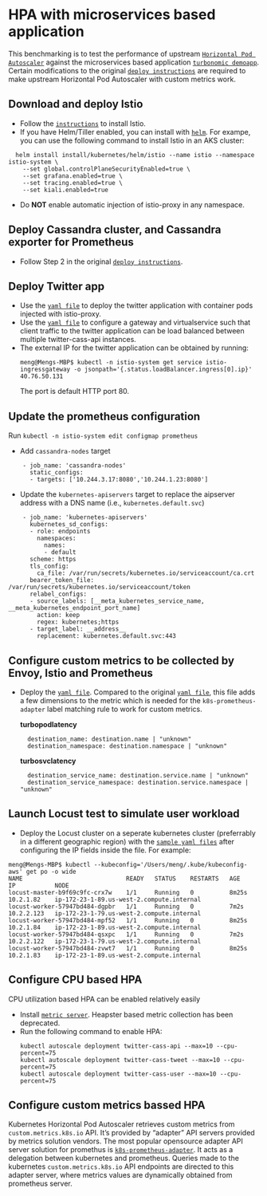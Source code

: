 # HPA with microservices based application
This benchmarking is to test the performance of upstream [`Horizontal Pod Autoscaler`](https://kubernetes.io/docs/tasks/run-application/horizontal-pod-autoscale/) against the microservices based application [`turbonomic demoapp`](https://github.com/turbonomic/demoapp/). Certain modifications to the original [`deploy instructions`](https://github.com/turbonomic/demoapp/tree/master/deploy) are required to make upstream Horizontal Pod Autoscaler with custom metrics work.
## Download and deploy Istio 
* Follow the [`instructions`]( https://istio.io/docs/setup/kubernetes/quick-start/) to install Istio.
* If you have Helm/Tiller enabled, you can install with [`helm`](https://istio.io/docs/setup/kubernetes/helm-install/). For exampe, you can use the following command to install Istio in an AKS cluster:
```
  helm install install/kubernetes/helm/istio --name istio --namespace istio-system \
    --set global.controlPlaneSecurityEnabled=true \
    --set grafana.enabled=true \
    --set tracing.enabled=true \
    --set kiali.enabled=true
```
* Do **NOT** enable automatic injection of istio-proxy in any namespace.

## Deploy Cassandra cluster, and Cassandra exporter for Prometheus
* Follow Step 2 in the original [`deploy instructions`](https://github.com/turbonomic/demoapp/tree/master/deploy).

## Deploy Twitter app
* Use the [`yaml file`](./app/deploy-with-istio.yaml) to deploy the twitter application with container pods injected with istio-proxy.
* Use the [`yaml file`](./app/demoapp-gateway.yaml) to configure a gateway and virtualservice such that client traffic to the twitter application can be load balanced between multiple twitter-cass-api instances.
* The external IP for the twitter application can be obtained by running:
  ```
  meng@Mengs-MBP$ kubectl -n istio-system get service istio-ingressgateway -o jsonpath='{.status.loadBalancer.ingress[0].ip}'
  40.76.50.131
  ```
  The port is default HTTP port 80.

## Update the prometheus configuration
Run `kubectl -n istio-system edit configmap prometheus`
* Add `cassandra-nodes` target 
```
    - job_name: 'cassandra-nodes'
      static_configs:
      - targets: ['10.244.3.17:8080','10.244.1.23:8080']
```

* Update the `kubernetes-apiservers` target to replace the aipserver address with a DNS name (i.e., `kubernetes.default.svc`)
```
    - job_name: 'kubernetes-apiservers'
      kubernetes_sd_configs:
      - role: endpoints
        namespaces:
          names:
          - default
      scheme: https
      tls_config:
        ca_file: /var/run/secrets/kubernetes.io/serviceaccount/ca.crt
      bearer_token_file: /var/run/secrets/kubernetes.io/serviceaccount/token
      relabel_configs:
      - source_labels: [__meta_kubernetes_service_name, __meta_kubernetes_endpoint_port_name]
        action: keep
        regex: kubernetes;https
      - target_label: __address__
        replacement: kubernetes.default.svc:443
```

## Configure custom metrics to be collected by Envoy, Istio and Prometheus
* Deploy the [`yaml file`](./metrics/ip.turbo.metric.yaml). Compared to the original [`yaml file`](ip.turbo.metric.yaml), this file adds a few dimensions to the metric which is needed for the `k8s-prometheus-adapter` label matching rule to work for custom metrics.

  **turbopodlatency**
  ```
    destination_name: destination.name | "unknown"
    destination_namespace: destination.namespace | "unknown"
  ```
  **turbosvclatency**
  ```
    destination_service_name: destination.service.name | "unknown"
    destination_service_namespace: destination.service.namespace | "unknown"
  ```
## Launch Locust test to simulate user workload
* Deploy the Locust cluster on a seperate kubernetes cluster (preferrably in a different geographic region) with the [`sample yaml files`](./locust) after configuring the IP fields inside the file. For example:
```
meng@Mengs-MBP$ kubectl --kubeconfig='/Users/meng/.kube/kubeconfig-aws' get po -o wide
NAME                             READY   STATUS    RESTARTS   AGE     IP           NODE                                     
locust-master-b9f69c9fc-crx7w    1/1     Running   0          8m25s   10.2.1.82    ip-172-23-1-89.us-west-2.compute.internal
locust-worker-57947bd484-dgpbr   1/1     Running   0          7m2s    10.2.2.123   ip-172-23-1-79.us-west-2.compute.internal
locust-worker-57947bd484-mpf52   1/1     Running   0          8m25s   10.2.1.84    ip-172-23-1-89.us-west-2.compute.internal
locust-worker-57947bd484-qsxpc   1/1     Running   0          7m2s    10.2.2.122   ip-172-23-1-79.us-west-2.compute.internal
locust-worker-57947bd484-zvwt7   1/1     Running   0          8m25s   10.2.1.83    ip-172-23-1-89.us-west-2.compute.internal
```

## Configure CPU based HPA
CPU utilization based HPA can be enabled relatively easily
* Install [`metric server`](https://github.com/kubernetes-incubator/metrics-server). Heapster based metric collection has been deprecated.
* Run the following command to enable HPA:
  ```
  kubectl autoscale deployment twitter-cass-api --max=10 --cpu-percent=75
  kubectl autoscale deployment twitter-cass-tweet --max=10 --cpu-percent=75
  kubectl autoscale deployment twitter-cass-user --max=10 --cpu-percent=75
  ```
 ## Configure custom metrics bassed HPA
 Kubernetes Horizontal Pod Autoscaler retrieves custom metrics from `custom.metrics.k8s.io` API. It’s provided by “adapter” API servers provided by metrics solution vendors. The most popular opensource adapter API server solution for promethus is [`k8s-prometheus-adapter`](https://github.com/directxman12/k8s-prometheus-adapter). It acts as a delegation between kubernetes and prometheus. Queries made to the kubernetes `custom.metrics.k8s.io` API endpoints are directed to this adapter server, where metrics values are dynamically obtained from prometheus server.
 
 
 
 
 
 
 
 
 
 
